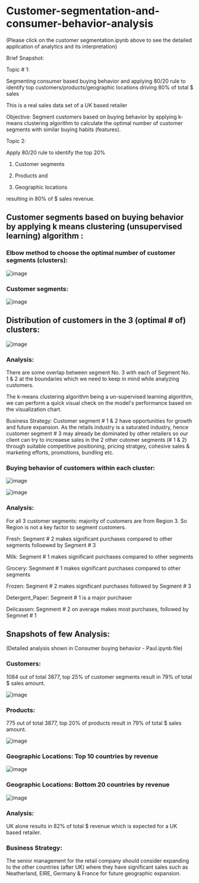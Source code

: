 # Customer-segmentation-and-consumer-behavior-analysis

(Please click on the customer segmentation.ipynb above to see the detailed application of analytics and its interpretation)

Brief Snapshot: 

Topic # 1:

Segmenting consumer based buying behavior and applying 80/20 rule to identify top customers/products/geographic locations driving 80% of total $ sales

This is a real sales data set of a UK based retailer

Objective: Segment customers based on buying behavior by applying k-means clustering algorithm to calculate the optimal number of customer segments with similar buying habits (features).



Topic 2:

Apply 80/20 rule to identify the top 20% 

1) Customer segments 

2) Products and

3) Geographic locations

resulting in 80% of $ sales revenue.


## Customer segments based on buying behavior by applying k means clustering (unsupervised learning) algorithm :

### Elbow method to choose the optimal number of customer segments (clusters):

![image](https://user-images.githubusercontent.com/38769913/51401473-da786880-1b18-11e9-9f8e-3a79651f25f3.png)


### Customer segments:

![image](https://user-images.githubusercontent.com/38769913/51401411-aa30ca00-1b18-11e9-957d-5bd9342b9093.png)


## Distribution of customers in the 3 (optimal # of) clusters:

![image](https://user-images.githubusercontent.com/38769913/51401510-ef54fc00-1b18-11e9-996e-e06ce24b873d.png)


### Analysis:
There are some overlap between segment No. 3 with each of Segment No. 1 & 2 at the boundaries which we need to keep in mind while analyzing customers.

The k-means clustering algorithm being a un-supervised learning algorithm, we can perform a quick visual check on the model's performance based on the visualization chart.

Business Strategy:
Customer segment # 1 & 2 have opportunities for growth and future expansion. As the retails industry is a saturated industry, hence customer segment # 3 may already be dominated by other retailers so our client can try to increaese sales in the 2 other cutomer segments (# 1 & 2) through suitable competitive positioning, pricing stratgey, cohesive sales & marketing efforts, promotions, bundling etc.


### Buying behavior of customers within each cluster:

![image](https://user-images.githubusercontent.com/38769913/51401375-91c0af80-1b18-11e9-9eb9-be9fcc102d66.png)

![image](https://user-images.githubusercontent.com/38769913/51401293-60e07a80-1b18-11e9-8f6d-0f910b8e6d74.png)

### Analysis:

For all 3 customer segments: majority of customers are from Region 3. So Region is not a key factor to segment customers.

Fresh: Segment # 2 makes significant purchases compared to other segments folloewed by Segment # 3

Milk: Segment # 1 makes significant purchases compared to other segments

Grocery: Segnment # 1 makes significant purchases compared to other segments

Frozen: Segment # 2 makes significant purchases followed by Segment # 3

Detergent_Paper: Segment # 1 is a major purchaser

Delicassen: Segnment # 2 on average makes most purchases, followed by Segmnet # 1


## Snapshots of few Analysis: 
(Detailed analysis shown in Consumer buying behavior - Paul.ipynb file)

### Customers:

1084 out of total 3877, top 25% of customer segments result in 79% of total $ sales amount.

![image](https://user-images.githubusercontent.com/38769913/51401094-f92a2f80-1b17-11e9-9772-da123b92844f.png)


### Products:

775 out of total 3877, top 20% of products result in 79% of total $ sales amount.

![image](https://user-images.githubusercontent.com/38769913/51401016-cc761800-1b17-11e9-9069-29b34fd5bbd1.png)


### Geographic Locations: Top 10 countries by revenue

![image](https://user-images.githubusercontent.com/38769913/51400833-5d98bf00-1b17-11e9-8f8a-2fed1fcee2e1.png)

### Geographic Locations: Bottom 20 countries by revenue

![image](https://user-images.githubusercontent.com/38769913/51400800-4954c200-1b17-11e9-8bdc-7f5d0cd58b89.png)

### Analysis:
UK alone results in 82% of total $ revenue which is expected for a UK based retailer.

### Business Strategy:
The senior management for the retail company should consider expanding to the other countries (after UK) where they have significant sales such as Neatherland, EIRE, Germany & France for future geographic expansion.
